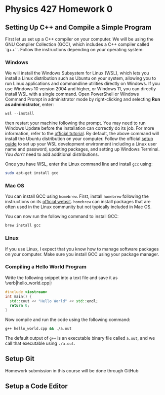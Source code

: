 # Physics 427 Homework 0

## Setting Up C++ and Compile a Simple Program

First let us set up a C++ compiler on your computer. We will be using the GNU
Compiler Collection (GCC), which includes a C++ compiler called `g++``.
Follow the instructions depending on your operating system:

### Windows

We will install the Windows Subsystem for Linux (WSL), which lets you install a
Linux distribution such as Ubuntu on your system, allowing you to run Linux
applications and commandline utilities directly on Windows. If you use Windows
10 version 2004 and higher, or Windows 11, you can directly install WSL with a
single command. Open PowerShell or Windows Command Prompt in administrator mode by
right-clicking and selecting __Run as administrator__, enter:

``` powershell
wsl --install
```
then restart your machine following the prompt. You may need to run Windows
Update before the installation can correctly do its job. For more information,
refer to
the [official tutorial](https://learn.microsoft.com/en-us/windows/wsl/install). By default, the above command will install the Ubuntu distribution
on your computer. Follow the
official
[setup guide](https://learn.microsoft.com/en-us/windows/wsl/setup/environment) to set up your WSL development environment including a Linux user name
and password, updating packages, and setting up Windows Terminal. You
_don't_ need to add additional distributions.

Once you have WSL, enter the Linux command line and install `gcc` using:

``` sh
sudo apt-get install gcc
```

### Mac OS

You can install GCC using `homebrew`. First, install `homebrew`
following the instructions on its [official websit](https://brew.sh/).
`homebrew` can install packages that are often used in the Linux community
but not typically included in Mac OS.

You can now run the following command to install GCC:

``` sh
brew install gcc
```

### Linux

If you use Linux, I expect that you know how to manage software packages on your
computer. Make sure you install GCC using your package manager.

### Compiling a Hello World Program

Write the following snippet into a text file and save it as \verb|hello_world.cpp|:

``` c++
#include <iostream>
int main() {
  std::cout << "Hello World" << std::endl;
  return 0;
}
```

Now compile and run the code using the following command:

``` sh
g++ hello_world.cpp && ./a.out
```
The default output of `g++` is an executable binary file called
`a.out`, and we call that executable using `./a.out`.

## Setup Git

Homework submission in this course will be done through GitHub

## Setup a Code Editor
